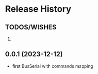 Release History
===============

TODOS/WISHES
------------
1. 

0.0.1 (2023-12-12)
-------------------
- first BusSerial with commands mapping

